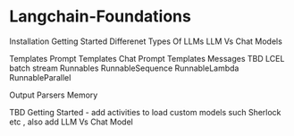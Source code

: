 # Langchain-Foundations
Installation
Getting Started
    Differenet Types Of LLMs
    LLM Vs Chat Models
    
Templates
    Prompt Templates
    Chat Prompt Templates
    Messages TBD
LCEL
    batch
    stream
Runnables
    RunnableSequence
    RunnableLambda
    RunnableParallel

Output Parsers
Memory 


TBD 
 Getting Started - add activities to load custom models such Sherlock etc , also add LLM Vs Chat Model